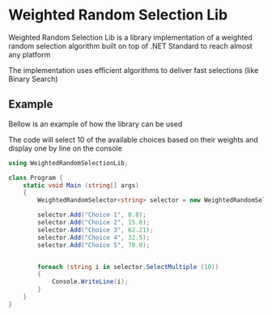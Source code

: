 ﻿# Weighted Random Selection Lib

Weighted Random Selection Lib is a library implementation of a weighted random selection algorithm built on top of .NET Standard to reach almost any platform

The implementation uses efficient algorithms to deliver fast selections (like Binary Search)

## Example
Bellow is an example of how the library can be used

The code will select 10 of the available choices based on their weights and display one by line on the console

```c#
using WeightedRandomSelectionLib;

class Program {
	static void Main (string[] args) 
	{
		WeightedRandomSelector<string> selector = new WeightedRandomSelector<string>();

		selector.Add("Choice 1", 0.8);
		selector.Add("Choice 2", 15.0);
		selector.Add("Choice 3", 62.21);
		selector.Add("Choice 4", 32.5);
		selector.Add("Choice 5", 70.0);


		foreach (string i in selector.SelectMultiple (10))
		{
			Console.WriteLine(i);
		}
	}
}
```


